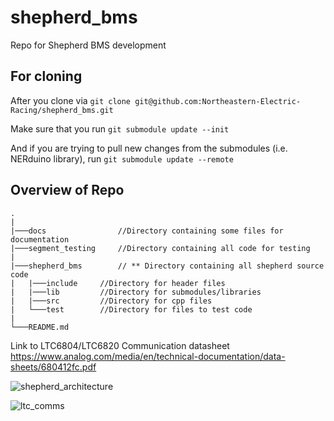 # shepherd_bms
Repo for Shepherd BMS development

## For cloning

After you clone via ```git clone git@github.com:Northeastern-Electric-Racing/shepherd_bms.git```

Make sure that you run ```git submodule update --init```

And if you are trying to pull new changes from the submodules (i.e. NERduino library), run
```git submodule update --remote```

## Overview of Repo
```
.
|
|───docs                //Directory containing some files for documentation
|───segment_testing     //Directory containing all code for testing
|
|───shepherd_bms        // ** Directory containing all shepherd source code
|   |───include     //Directory for header files
|   |───lib         //Directory for submodules/libraries
|   |───src         //Directory for cpp files
|   └───test        //Directory for files to test code
|
└───README.md
```

Link to LTC6804/LTC6820 Communication datasheet
https://www.analog.com/media/en/technical-documentation/data-sheets/680412fc.pdf

![shepherd_architecture](https://github.com/Northeastern-Electric-Racing/shepherd_bms/blob/main/docs/shepherd_architecture.svg)

![ltc_comms](https://github.com/Northeastern-Electric-Racing/shepherd_bms/blob/main/docs/LTC6820_comms_overview.drawio.svg)
